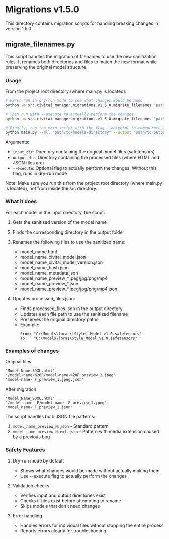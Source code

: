 # Migrations v1.5.0

This directory contains migration scripts for handling breaking changes in version 1.5.0.

## migrate_filenames.py

This script handles the migration of filenames to use the new sanitization rules. It renames both directories and files to match the new format while preserving the original model structure.

### Usage

From the project root directory (where main.py is located):

```bash
# First run in dry-run mode to see what changes would be made
python -m src.civitai_manager.migrations.v1_5_0.migrate_filenames "path/to/models/directory" "path/to/output/directory"

# Then run with --execute to actually perform the changes
python -m src.civitai_manager.migrations.v1_5_0.migrate_filenames "path/to/models/directory" "path/to/output/directory" --execute

# Finally, run the main script with the flag --onlyhtml to regenerate all the paths and html files
python main.py --all "path/to/models/directory" --output "path/to/output/directory" --onlyhtml
```

Arguments:
- `input_dir`: Directory containing the original model files (safetensors)
- `output_dir`: Directory containing the processed files (where HTML and JSON files are)
- `--execute`: Optional flag to actually perform the changes. Without this flag, runs in dry-run mode

Note: Make sure you run this from the project root directory (where main.py is located), not from inside the src directory.

### What it does

For each model in the input directory, the script:

1. Gets the sanitized version of the model name
2. Finds the corresponding directory in the output folder
3. Renames the following files to use the sanitized name:
   - model_name.html
   - model_name_civitai_model.json
   - model_name_civitai_model_version.json
   - model_name_hash.json
   - model_name_metadata.json
   - model_name_preview_*.jpeg/jpg/png/mp4
   - model_name_preview_*.json
   - model_name_preview_*.jpeg/jpg/png/mp4.json

4. Updates processed_files.json:
   - Finds processed_files.json in the output directory
   - Updates each file path to use the sanitized filename
   - Preserves the original directory paths
   - Example:
     ```
     From: "C:\Models\loras\[Style] Model v1.0.safetensors"
     To:   "C:\Models\loras\Style_Model_v1.0.safetensors"
     ```

### Examples of changes

Original files:
```
"Model Name SDXL.html"
"/model-name-%20F/model-name-%20F_preview_1.jpeg"
"model-name- F_preview_1.jpeg.json"
```

After migration:
```
"Model_Name_SDXL.html"
"/model-name-_F/model-name-_F_preview_1.jpeg"
"model_name-_F_preview_1.json"
```

The script handles both JSON file patterns:
1. `model_name_preview_N.json` - Standard pattern
2. `model_name_preview_N.ext.json` - Pattern with media extension caused by a previous bug

### Safety Features

1. Dry-run mode by default
   - Shows what changes would be made without actually making them
   - Use --execute flag to actually perform the changes

2. Validation checks
   - Verifies input and output directories exist
   - Checks if files exist before attempting to rename
   - Skips models that don't need changes

3. Error handling
   - Handles errors for individual files without stopping the entire process
   - Reports errors clearly for troubleshooting
